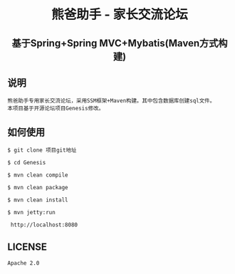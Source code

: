 <h1 align="center">熊爸助手 - 家长交流论坛</h1>
<h2 align="center"> 基于Spring+Spring MVC+Mybatis(Maven方式构建)</h2>

## 说明
    熊爸助手专用家长交流论坛，采用SSM框架+Maven构建。其中包含数据库创建sql文件。
    本项目基于开源论坛项目Genesis修改。

## 如何使用
```aidl
$ git clone 项目git地址

$ cd Genesis

$ mvn clean compile

$ mvn clean package

$ mvn clean install

$ mvn jetty:run
 
 http://localhost:8080
```
## LICENSE
`Apache 2.0`
